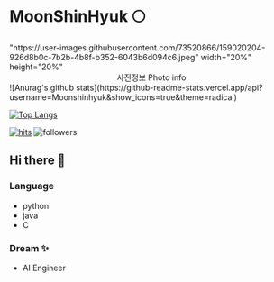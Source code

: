 

# MoonShinHyuk 🌕


<p>
<div class=pull-left>
"https://user-images.githubusercontent.com/73520866/159020204-926d8b0c-7b2b-4b8f-b352-6043b6d094c6.jpeg" width="20%" height="20%"
<center>사진정보 Photo info</center>
</div>
![Anurag's github stats](https://github-readme-stats.vercel.app/api?username=Moonshinhyuk&show_icons=true&theme=radical)


[![Top Langs](https://github-readme-stats.vercel.app/api/top-langs/?username=Moonshinhyuk&layout=compact&theme=dracula)](https://github.com/metleeha)
</p>

<!-- <img src = "https://user-images.githubusercontent.com/73520866/159020204-926d8b0c-7b2b-4b8f-b352-6043b6d094c6.jpeg" width="20%" height="20%" > -->



[![hits](https://hits.seeyoufarm.com/api/count/incr/badge.svg?url=https%3A%2F%2Fgithub.com%2FMoonshinhyuk&count_bg=%237A7A7A&title_bg=%23FFADCC&icon=reverbnation.svg&icon_color=%23FF0000&title=hits&edge_flat=false)](https://hits.seeyoufarm.com)
![followers](https://img.shields.io/github/followers/Moonshinhyuk?style=social)

## Hi there 👋

### Language
- python
- java
- C

### Dream ✨
+ AI Engineer
